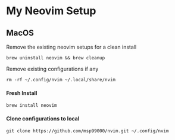 # My Neovim Setup

## MacOS
Remove the existing neovim setups for a clean install
```
brew uninstall neovim && brew cleanup
```

Remove existing configurations if any
```
rm -rf ~/.config/nvim ~/.local/share/nvim
```

#### Fresh Install
```
brew install neovim
```

#### Clone configurations to local
```
git clone https://github.com/msp99000/nvim.git ~/.config/nvim
```
